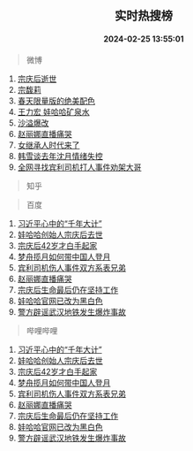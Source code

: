<div align="center"><h2>实时热搜榜</h2><h4>2024-02-25 13:55:01</h4></div>

> 微博  

1. [宗庆后逝世](https://s.weibo.com/weibo?q=%23%E5%AE%97%E5%BA%86%E5%90%8E%E9%80%9D%E4%B8%96%23&t=31&band_rank=1&Refer=top)<br />
2. [宗馥莉](https://s.weibo.com/weibo?q=%E5%AE%97%E9%A6%A5%E8%8E%89&t=31&band_rank=2&Refer=top)<br />
3. [春天限量版的绝美配色](https://s.weibo.com/weibo?q=%23%E6%98%A5%E5%A4%A9%E9%99%90%E9%87%8F%E7%89%88%E7%9A%84%E7%BB%9D%E7%BE%8E%E9%85%8D%E8%89%B2%23&t=31&band_rank=3&Refer=top)<br />
4. [王力宏 娃哈哈矿泉水](https://s.weibo.com/weibo?q=%E7%8E%8B%E5%8A%9B%E5%AE%8F%20%E5%A8%83%E5%93%88%E5%93%88%E7%9F%BF%E6%B3%89%E6%B0%B4&t=31&band_rank=4&Refer=top)<br />
5. [沙溢爆改](https://s.weibo.com/weibo?q=%E6%B2%99%E6%BA%A2%E7%88%86%E6%94%B9&t=31&band_rank=5&Refer=top)<br />
6. [赵丽娜直播痛哭](https://s.weibo.com/weibo?q=%23%E8%B5%B5%E4%B8%BD%E5%A8%9C%E7%9B%B4%E6%92%AD%E7%97%9B%E5%93%AD%23&t=31&band_rank=6&Refer=top)<br />
7. [女继承人时代来了](https://s.weibo.com/weibo?q=%23%E5%A5%B3%E7%BB%A7%E6%89%BF%E4%BA%BA%E6%97%B6%E4%BB%A3%E6%9D%A5%E4%BA%86%23&t=31&band_rank=7&Refer=top)<br />
8. [韩雪谈去年沈月情绪失控](https://s.weibo.com/weibo?q=%23%E9%9F%A9%E9%9B%AA%E8%B0%88%E5%8E%BB%E5%B9%B4%E6%B2%88%E6%9C%88%E6%83%85%E7%BB%AA%E5%A4%B1%E6%8E%A7%23&t=31&band_rank=8&Refer=top)<br />
9. [全网寻找宾利司机打人事件劝架大哥](https://s.weibo.com/weibo?q=%23%E5%85%A8%E7%BD%91%E5%AF%BB%E6%89%BE%E5%AE%BE%E5%88%A9%E5%8F%B8%E6%9C%BA%E6%89%93%E4%BA%BA%E4%BA%8B%E4%BB%B6%E5%8A%9D%E6%9E%B6%E5%A4%A7%E5%93%A5%23&t=31&band_rank=9&Refer=top)<br />

> 知乎  


> 百度  

1. [习近平心中的“千年大计”](https://www.baidu.com/s?wd=%E4%B9%A0%E8%BF%91%E5%B9%B3%E5%BF%83%E4%B8%AD%E7%9A%84%E2%80%9C%E5%8D%83%E5%B9%B4%E5%A4%A7%E8%AE%A1%E2%80%9D&sa=fyb_news&rsv_dl=fyb_news)<br />
2. [娃哈哈创始人宗庆后去世](https://www.baidu.com/s?wd=%E5%A8%83%E5%93%88%E5%93%88%E5%88%9B%E5%A7%8B%E4%BA%BA%E5%AE%97%E5%BA%86%E5%90%8E%E5%8E%BB%E4%B8%96&sa=fyb_news&rsv_dl=fyb_news)<br />
3. [宗庆后42岁才白手起家](https://www.baidu.com/s?wd=%E5%AE%97%E5%BA%86%E5%90%8E42%E5%B2%81%E6%89%8D%E7%99%BD%E6%89%8B%E8%B5%B7%E5%AE%B6&sa=fyb_news&rsv_dl=fyb_news)<br />
4. [梦舟揽月如何带中国人登月](https://www.baidu.com/s?wd=%E6%A2%A6%E8%88%9F%E6%8F%BD%E6%9C%88%E5%A6%82%E4%BD%95%E5%B8%A6%E4%B8%AD%E5%9B%BD%E4%BA%BA%E7%99%BB%E6%9C%88&sa=fyb_news&rsv_dl=fyb_news)<br />
5. [宾利司机伤人事件双方系表兄弟](https://www.baidu.com/s?wd=%E5%AE%BE%E5%88%A9%E5%8F%B8%E6%9C%BA%E4%BC%A4%E4%BA%BA%E4%BA%8B%E4%BB%B6%E5%8F%8C%E6%96%B9%E7%B3%BB%E8%A1%A8%E5%85%84%E5%BC%9F&sa=fyb_news&rsv_dl=fyb_news)<br />
6. [赵丽娜直播痛哭](https://www.baidu.com/s?wd=%E8%B5%B5%E4%B8%BD%E5%A8%9C%E7%9B%B4%E6%92%AD%E7%97%9B%E5%93%AD&sa=fyb_news&rsv_dl=fyb_news)<br />
7. [宗庆后生命最后仍在坚持工作](https://www.baidu.com/s?wd=%E5%AE%97%E5%BA%86%E5%90%8E%E7%94%9F%E5%91%BD%E6%9C%80%E5%90%8E%E4%BB%8D%E5%9C%A8%E5%9D%9A%E6%8C%81%E5%B7%A5%E4%BD%9C&sa=fyb_news&rsv_dl=fyb_news)<br />
8. [娃哈哈官网已改为黑白色](https://www.baidu.com/s?wd=%E5%A8%83%E5%93%88%E5%93%88%E5%AE%98%E7%BD%91%E5%B7%B2%E6%94%B9%E4%B8%BA%E9%BB%91%E7%99%BD%E8%89%B2&sa=fyb_news&rsv_dl=fyb_news)<br />
9. [警方辟谣武汉地铁发生爆炸事故](https://www.baidu.com/s?wd=%E8%AD%A6%E6%96%B9%E8%BE%9F%E8%B0%A3%E6%AD%A6%E6%B1%89%E5%9C%B0%E9%93%81%E5%8F%91%E7%94%9F%E7%88%86%E7%82%B8%E4%BA%8B%E6%95%85&sa=fyb_news&rsv_dl=fyb_news)<br />

> 哔哩哔哩  

1. [习近平心中的“千年大计”](https://www.baidu.com/s?wd=%E4%B9%A0%E8%BF%91%E5%B9%B3%E5%BF%83%E4%B8%AD%E7%9A%84%E2%80%9C%E5%8D%83%E5%B9%B4%E5%A4%A7%E8%AE%A1%E2%80%9D&sa=fyb_news&rsv_dl=fyb_news)<br />
2. [娃哈哈创始人宗庆后去世](https://www.baidu.com/s?wd=%E5%A8%83%E5%93%88%E5%93%88%E5%88%9B%E5%A7%8B%E4%BA%BA%E5%AE%97%E5%BA%86%E5%90%8E%E5%8E%BB%E4%B8%96&sa=fyb_news&rsv_dl=fyb_news)<br />
3. [宗庆后42岁才白手起家](https://www.baidu.com/s?wd=%E5%AE%97%E5%BA%86%E5%90%8E42%E5%B2%81%E6%89%8D%E7%99%BD%E6%89%8B%E8%B5%B7%E5%AE%B6&sa=fyb_news&rsv_dl=fyb_news)<br />
4. [梦舟揽月如何带中国人登月](https://www.baidu.com/s?wd=%E6%A2%A6%E8%88%9F%E6%8F%BD%E6%9C%88%E5%A6%82%E4%BD%95%E5%B8%A6%E4%B8%AD%E5%9B%BD%E4%BA%BA%E7%99%BB%E6%9C%88&sa=fyb_news&rsv_dl=fyb_news)<br />
5. [宾利司机伤人事件双方系表兄弟](https://www.baidu.com/s?wd=%E5%AE%BE%E5%88%A9%E5%8F%B8%E6%9C%BA%E4%BC%A4%E4%BA%BA%E4%BA%8B%E4%BB%B6%E5%8F%8C%E6%96%B9%E7%B3%BB%E8%A1%A8%E5%85%84%E5%BC%9F&sa=fyb_news&rsv_dl=fyb_news)<br />
6. [赵丽娜直播痛哭](https://www.baidu.com/s?wd=%E8%B5%B5%E4%B8%BD%E5%A8%9C%E7%9B%B4%E6%92%AD%E7%97%9B%E5%93%AD&sa=fyb_news&rsv_dl=fyb_news)<br />
7. [宗庆后生命最后仍在坚持工作](https://www.baidu.com/s?wd=%E5%AE%97%E5%BA%86%E5%90%8E%E7%94%9F%E5%91%BD%E6%9C%80%E5%90%8E%E4%BB%8D%E5%9C%A8%E5%9D%9A%E6%8C%81%E5%B7%A5%E4%BD%9C&sa=fyb_news&rsv_dl=fyb_news)<br />
8. [娃哈哈官网已改为黑白色](https://www.baidu.com/s?wd=%E5%A8%83%E5%93%88%E5%93%88%E5%AE%98%E7%BD%91%E5%B7%B2%E6%94%B9%E4%B8%BA%E9%BB%91%E7%99%BD%E8%89%B2&sa=fyb_news&rsv_dl=fyb_news)<br />
9. [警方辟谣武汉地铁发生爆炸事故](https://www.baidu.com/s?wd=%E8%AD%A6%E6%96%B9%E8%BE%9F%E8%B0%A3%E6%AD%A6%E6%B1%89%E5%9C%B0%E9%93%81%E5%8F%91%E7%94%9F%E7%88%86%E7%82%B8%E4%BA%8B%E6%95%85&sa=fyb_news&rsv_dl=fyb_news)<br />
